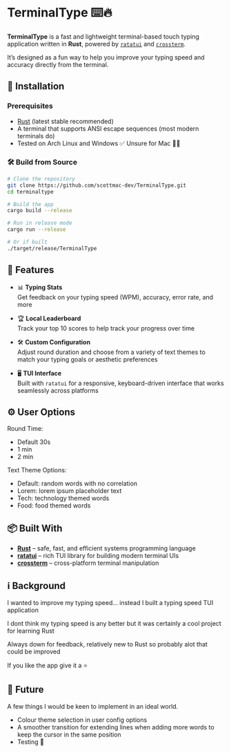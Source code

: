 # TerminalType ⌨️🔥

**TerminalType** is a fast and lightweight terminal-based touch typing application written in **Rust**, powered by [`ratatui`](https://github.com/ratatui-org/ratatui) and [`crossterm`](https://github.com/crossterm-rs/crossterm).

It’s designed as a fun way to help you improve your typing speed and accuracy directly from the terminal.

## 💾 Installation
### Prerequisites

- [Rust](https://www.rust-lang.org/tools/install) (latest stable recommended)
- A terminal that supports ANSI escape sequences (most modern terminals do)
- Tested on Arch Linux and Windows ✅ Unsure for Mac 🤷‍♂️

### 🛠️ Build from Source

```bash
# Clone the repository
git clone https://github.com/scottmac-dev/TerminalType.git
cd terminaltype

# Build the app
cargo build --release

# Run in release mode
cargo run --release

# Or if built
./target/release/TerminalType
```
## 🚀 Features

- 📊 **Typing Stats**  
  Get feedback on your typing speed (WPM), accuracy, error rate, and more

- 🏆 **Local Leaderboard**  
  Track your top 10 scores to help track your progress over time

- 🛠️ **Custom Configuration**  
  Adjust round duration and choose from a variety of text themes to match your typing goals or aesthetic preferences

- 🖥️ **TUI Interface**  
  Built with `ratatui` for a responsive, keyboard-driven interface that works seamlessly across platforms

## ⚙️ User Options
Round Time:
- Default 30s
- 1 min
- 2 min

Text Theme Options:
- Default: random words with no correlation
- Lorem: lorem ipsum placeholder text
- Tech: technology themed words
- Food: food themed words

## 📦 Built With

- **[Rust](https://www.rust-lang.org/)** – safe, fast, and efficient systems programming language
- **[ratatui](https://github.com/ratatui-org/ratatui)** – rich TUI library for building modern terminal UIs
- **[crossterm](https://github.com/crossterm-rs/crossterm)** – cross-platform terminal manipulation

## ℹ️ Background
I wanted to improve my typing speed... instead I built a typing speed TUI application

I dont think my typing speed is any better but it was certainly a cool project for learning Rust

Always down for feedback, relatively new to Rust so probably alot that could be improved

If you like the app give it a ⭐

## 🔮 Future
A few things I would be keen to implement in an ideal world.
- Colour theme selection in user config options
- A smoother transition for extending lines when adding more words to keep the cursor in the same position
- Testing 🥲

